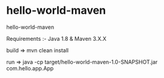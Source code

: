 # hello-world-maven
hello-world-maven

Requirements :- Java 1.8 & Maven 3.X.X

build => mvn clean install

run => java -cp target/hello-world-maven-1.0-SNAPSHOT.jar com.hello.app.App 


